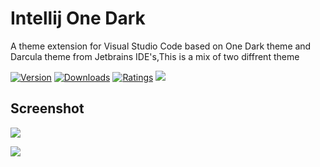 # Intellij One Dark

A theme extension for Visual Studio Code based on One Dark theme and Darcula theme from Jetbrains IDE's,This is a mix of two diffrent theme

[![Version](https://vsmarketplacebadge.apphb.com/version/SonalSithara.intellij-one-dark.svg)](https://marketplace.visualstudio.com/items?itemName=SonalSithara.intellij-one-dark) [![Downloads](https://vsmarketplacebadge.apphb.com/downloads/SonalSithara.intellij-one-dark.svg)](https://marketplace.visualstudio.com/items?itemName=SonalSithara.intellij-one-dark) [![Ratings](https://vsmarketplacebadge.apphb.com/rating-short/SonalSithara.intellij-one-dark.svg)](https://marketplace.visualstudio.com/items?itemName=SonalSithara.intellij-one-dark) ![](https://img.shields.io/github/stars/Sonal23520/intellij-one-dark?style=social&label=Star&maxAge=2592000)

## Screenshot

![](https://i.postimg.cc/SNwqssT2/Screenshot-20220525-125244.png)

![](https://i.postimg.cc/0jRFvM2P/Screenshot-20220525-125550.png)

